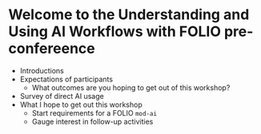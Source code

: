 # Welcome to the Understanding and Using AI Workflows with FOLIO pre-confereence
- Introductions 
- Expectations of participants 
  - What outcomes are you hoping to get out of this workshop?
- Survey of direct AI usage
- What I hope to get out this workshop
  - Start requirements for a FOLIO `mod-ai`
  - Gauge interest in follow-up activities 
